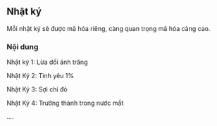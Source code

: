 ## Nhật ký

Mỗi nhật ký sẽ được mã hóa riêng, càng quan trọng mã hóa càng cao.

### Nội dung

Nhật ký 1: Lừa dối ánh trăng

Nhật Ký 2: Tình yêu 1%

Nhật Ký 3: Sợi chỉ đỏ

Nhật Ký 4: Trưởng thành trong nước mắt

....
